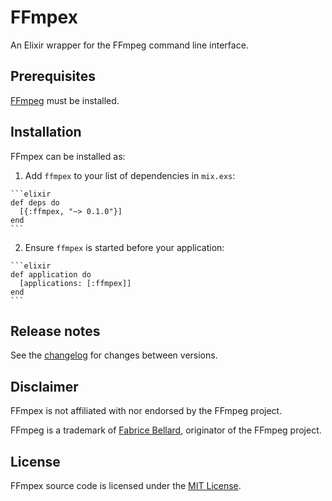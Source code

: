 # FFmpex

An Elixir wrapper for the FFmpeg command line interface.

## Prerequisites

[FFmpeg](https://ffmpeg.org/) must be installed.

## Installation

FFmpex can be installed as:

  1. Add `ffmpex` to your list of dependencies in `mix.exs`:

    ```elixir
    def deps do
      [{:ffmpex, "~> 0.1.0"}]
    end
    ```

  2. Ensure `ffmpex` is started before your application:

    ```elixir
    def application do
      [applications: [:ffmpex]]
    end
    ```

## Release notes

See the [changelog](CHANGELOG.md) for changes between versions.

## Disclaimer

FFmpex is not affiliated with nor endorsed by the FFmpeg project.

FFmpeg is a trademark of [Fabrice Bellard](http://www.bellard.org/), originator of the FFmpeg project.

## License

FFmpex source code is licensed under the [MIT License](LICENSE.md).